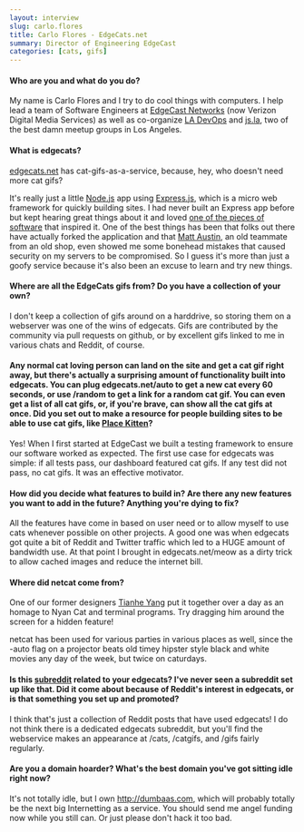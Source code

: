 ```yaml
---
layout: interview
slug: carlo.flores
title: Carlo Flores - EdgeCats.net
summary: Director of Engineering EdgeCast
categories: [cats, gifs]
---
```


#### Who are you and what do you do?

My name is Carlo Flores and I try to do cool things with computers.  I help lead a team of Software Engineers at [EdgeCast Networks](http://edgecast.com) (now Verizon Digital Media Services) as well as co-organize [LA DevOps](http://meetup.com/ladevops) and [js.la](http://js.la), two of the best damn meetup groups in Los Angeles.  

#### What is edgecats?

[edgecats.net](htpp://edgecats.net) has cat-gifs-as-a-service, because, hey, who doesn't need more cat gifs?

It's really just a little [Node.js](http://nodejs.org) app using [Express.js](http://expressjs.org), which is a micro web framework for quickly building sites.  I had never built an Express app before but kept hearing great things about it and loved [one of the pieces of software](http://sinatrarb.com) that inspired it.  One of the best things has been that folks out there have actually forked the application and that [Matt Austin](https://github.com/matt-), an old teammate from an old shop, even showed me some bonehead mistakes that caused security on my servers to be compromised.  So I guess it's more than just a goofy service because it's also been an excuse to learn and try new things.

#### Where are all the EdgeCats gifs from? Do you have a collection of your own?

I don't keep a collection of gifs around on a harddrive, so storing them on a webserver was one of the wins of edgecats.  Gifs are contributed by the community via pull requests on github, or by excellent gifs linked to me in various chats and Reddit, of course.

#### Any normal cat loving person can land on the site and get a cat gif right away, but there's actually a surprising amount of functionality built into edgecats. You can plug edgecats.net/auto to get a new cat every 60 seconds, or use /random to get a link for a random cat gif. You can even get a list of all cat gifs, or, if you're brave, can show all the cat gifs at once. Did you set out to make a resource for people building sites to be able to use cat gifs, like [Place Kitten](http://placekitten.com/)?

Yes!  When I first started at EdgeCast we built a testing framework to ensure our software worked as expected.  The first use case for edgecats was simple: if all tests pass, our dashboard featured cat gifs.  If any test did not pass, no cat gifs.  It was an effective motivator.

#### How did you decide what features to build in? Are there any new features you want to add in the future? Anything you're dying to fix?

All the features have come in based on user need or to allow myself to use cats whenever possible on other projects.  A good one was when edgecats got quite a bit of Reddit and Twitter traffic which led to a HUGE amount of bandwidth use.  At that point I brought in edgecats.net/meow as a dirty trick to allow cached images and reduce the internet bill.

#### Where did netcat come from?

One of our former designers [Tianhe Yang](https://twitter.com/tianheyang) put it together over a day as an homage to Nyan Cat and terminal programs.  Try dragging him around the screen for a hidden feature!

netcat has been used for various parties in various places as well, since the -auto flag on a projector beats old timey hipster style black and white movies any day of the week, but twice on caturdays.

#### Is this [subreddit](http://www.reddit.com/domain/moar.edgecats.net) related to your edgecats? I've never seen a subreddit set up like that. Did it come about because of Reddit's interest in edgecats, or is that something you set up and promoted?

I think that's just a collection of Reddit posts that have used edgecats!  I do not think there is a dedicated edgecats subreddit, but you'll find the webservice makes an appearance at /cats, /catgifs, and /gifs fairly regularly.

#### Are you a domain hoarder? What's the best domain you've got sitting idle right now?

It's not totally idle, but I own http://dumbaas.com, which will probably totally be the next big Internetting as a service.  You should send me angel funding now while you still can.  Or just please don't hack it too bad.
